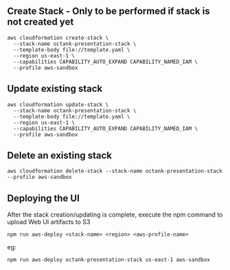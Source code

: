 
##  Create Stack - Only to be performed if stack is not created yet

```
aws cloudformation create-stack \
  --stack-name octank-presentation-stack \
  --template-body file://template.yaml \
  --region us-east-1 \
  --capabilities CAPABILITY_AUTO_EXPAND CAPABILITY_NAMED_IAM \
  --profile aws-sandbox
  ```

## Update existing stack

```
aws cloudformation update-stack \
  --stack-name octank-presentation-stack \
  --template-body file://template.yaml \
  --region us-east-1 \
  --capabilities CAPABILITY_AUTO_EXPAND CAPABILITY_NAMED_IAM \
  --profile aws-sandbox
```

## Delete an existing stack

```
aws cloudformation delete-stack --stack-name octank-presentation-stack --profile aws-sandbox
```

## Deploying the UI

After the stack creation/updating is complete, execute the npm command to upload Web UI artifacts to S3

```
npm run aws-deploy <stack-name> <region> <aws-profile-name>
```

eg:

```
npm run aws-deploy octank-presentation-stack us-east-1 aws-sandbox
```
